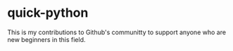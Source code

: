 # quick-python
This is my contributions to Github's communitty to support anyone who are new beginners in this field.
